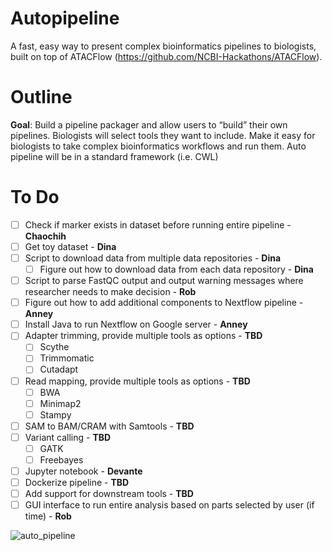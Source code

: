 # Autopipeline
A fast, easy way to present complex bioinformatics pipelines to biologists, built on top of ATACFlow (https://github.com/NCBI-Hackathons/ATACFlow).

# Outline
**Goal**: Build a pipeline packager and allow users to “build” their own pipelines. Biologists will select tools they want to include. Make it easy for biologists to take complex bioinformatics workflows and run them. Auto pipeline will be in a standard framework (i.e. CWL)

# To Do
- [ ] Check if marker exists in dataset before running entire pipeline - **Chaochih**
- [ ] Get toy dataset - **Dina**
- [ ] Script to download data from multiple data repositories - **Dina**
    - [ ] Figure out how to download data from each data repository - **Dina**
- [ ] Script to parse FastQC output and output warning messages where researcher needs to make decision - **Rob**
- [ ] Figure out how to add additional components to Nextflow pipeline - **Anney**
- [ ] Install Java to run Nextflow on Google server - **Anney**
- [ ] Adapter trimming, provide multiple tools as options - **TBD**
    - [ ] Scythe
    - [ ] Trimmomatic
    - [ ] Cutadapt
- [ ] Read mapping, provide multiple tools as options - **TBD**
    - [ ] BWA
    - [ ] Minimap2
    - [ ] Stampy
- [ ] SAM to BAM/CRAM with Samtools - **TBD**
- [ ] Variant calling - **TBD**
    - [ ] GATK
    - [ ] Freebayes
- [ ] Jupyter notebook - **Devante**
- [ ] Dockerize pipeline - **TBD**
- [ ] Add support for downstream tools - **TBD**
- [ ] GUI interface to run entire analysis based on parts selected by user (if time) - **Rob**

![auto_pipeline](https://user-images.githubusercontent.com/29574436/43094530-38ad445e-8e81-11e8-8d79-653be0fcd6b7.png)

